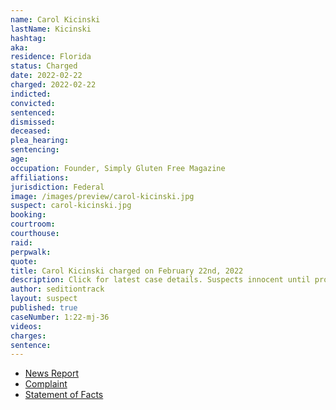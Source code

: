 ```yaml
---
name: Carol Kicinski
lastName: Kicinski
hashtag:
aka:
residence: Florida
status: Charged
date: 2022-02-22
charged: 2022-02-22
indicted:
convicted:
sentenced:
dismissed:
deceased:
plea_hearing:
sentencing:
age:
occupation: Founder, Simply Gluten Free Magazine
affiliations:
jurisdiction: Federal
image: /images/preview/carol-kicinski.jpg
suspect: carol-kicinski.jpg
booking:
courtroom:
courthouse:
raid:
perpwalk:
quote:
title: Carol Kicinski charged on February 22nd, 2022
description: Click for latest case details. Suspects innocent until proven guilty.
author: seditiontrack
layout: suspect
published: true
caseNumber: 1:22-mj-36
videos:
charges:
sentence:
---
```


- [News Report](https://www.msn.com/en-us/news/world/tv-chef-carol-kicinski-charged-with-entering-capitol-during-jan-6-riots/ar-AAUdYVp)
- [Complaint](https://www.justice.gov/usao-dc/case-multi-defendant/file/1476351/download)
- [Statement of Facts](https://www.justice.gov/usao-dc/case-multi-defendant/file/1476356/download)
